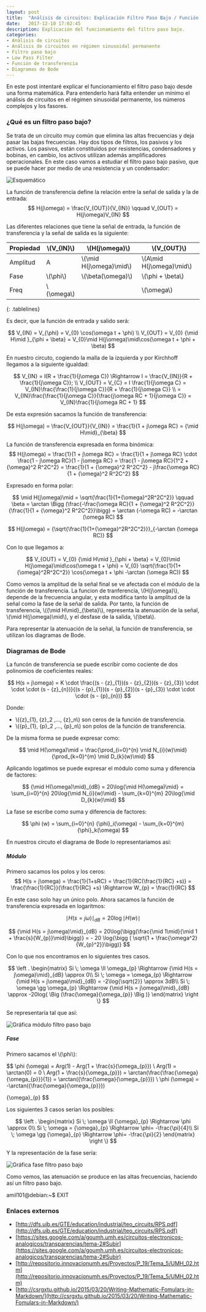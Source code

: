 ```yaml
---
layout: post
title:  "Análisis de circuitos: Explicación Filtro Paso Bajo / Función de transferencia / Diagramas de Bode"
date:   2017-12-10 17:02:45
description: Explicación del funcionamiento del filtro paso bajo.
categories:
- Análisis de circuitos
- Análisis de circuitos en régimen sinusoidal permanente
- Filtro paso bajo
- Low Pass Filter
- Función de transferencia
- Diagramas de Bode
---
```


En este post intentaré explicar el funcionamiento el filtro paso bajo desde una forma matemática. Para entenderlo hará falta entender un mínimo el análisis de circuitos en el régimen sinusoidal permanente, los números complejos y los fasores.

### ¿Qué es un filtro paso bajo?
Se trata de un circuito muy común que elimina las altas frecuencias y deja pasar las bajas frecuencias. Hay dos tipos de filtros, los pasivos y los activos. Los pasivos, están constituidos por resistencias, condensadores y bobinas, en cambio, los activos utilizan además amplificadores operacionales. En este caso vamos a estudiar el filtro paso bajo pasivo, que se puede hacer por medio de una resistencia y un condensador:

![Esquemático](../images/lowPassFilter.png)

La función de transferencia define la relación entre la señal de salida y la de entrada:
$$
H(j\omega) = \frac{V_{OUT}}{V_{IN}}
\qquad
V_{OUT} = H(j\omega)V_{IN}
$$


Las diferentes relaciones que tiene la señal de entrada, la función de transferencia y la señal de salida es la siguiente:

Propiedad | \\(V_{IN}\\) | \\(H(j\omega)\\) | \\(V_{OUT}\\) |
--- | --- | --- | --- |
Amplitud | A | \\(\mid H(j\omega)\mid\\) | \\(A\mid H(j\omega)\mid\\)
Fase | \\(\phi\\) | \\(\beta(\omega)\\) |\\(\phi + \beta\\)
Freq | \\(\omega\\) | | \\(\omega\\) |
{: .tablelines}

Es decir, que la función de entrada y salido será:

$$
V_{IN} = V_{\phi} = V_{0} \cos(\omega t + \phi)
\\
V_{OUT} = V_{0} {\mid H\mid }_{\phi + \beta} = V_{0}\mid H(j\omega)\mid\cos(\omega t + \phi + \beta)
$$

En nuestro circuto, cogiendo la malla de la izquierda y por Kirchhoff llegamos a la siguiente igualdad:

$$
V_{IN} = I(R + \frac{1}{j\omega C}) \Rightarrow I = \frac{V_{IN}}{R + \frac{1}{j\omega C}};
\\
V_{OUT} = V_{C} = I \frac{1}{j\omega C} = V_{IN}\frac{\frac{1}{j\omega C}}{R + \frac{1}{j\omega C}}
\\
= V_{IN}\frac{\frac{1}{j\omega C}}{\frac{j\omega RC + 1}{j\omega C}} = V_{IN}\frac{1}{j\omega RC + 1}
$$


De esta expresión sacamos la función de transferencia:

$$
H(j\omega) = \frac{V_{OUT}}{V_{IN}} = \frac{1}{1 + j\omega RC} = {\mid H\mid}_{\beta}
$$

La función de transferencia expresada en forma binómica:
$$
H(j\omega) = \frac{1}{1 + j\omega RC} = \frac{1}{1 + j\omega RC} \cdot \frac{1 - j\omega RC}{1 - j\omega RC} =  \frac{1 - j\omega RC}{1^2 + {\omega}^2 R^2C^2} = \frac{1}{1 + {\omega}^2 R^2C^2} - j\frac{\omega RC}{1 + {\omega}^2 R^2C^2}
$$

Expresado en forma polar:

$$
\mid H(j\omega)\mid = \sqrt{\frac{1}{1+{\omega}^2R^2C^2}}
\qquad
\beta = \arctan \Bigg (\frac{-\frac{\omega RC}{1 + {\omega}^2 R^2C^2}}{\frac{1}{1 + {\omega}^2 R^2C^2}}\bigg) = \arctan (-\omega RC) = -\arctan (\omega RC)
$$

$$
H(j\omega) = {\sqrt{\frac{1}{1+{\omega}^2R^2C^2}}}_{-\arctan (\omega RC)}
$$


Con lo que llegamos a:

$$
V_{OUT} = V_{0} {\mid H\mid }_{\phi + \beta} = V_{0}\mid H(j\omega)\mid\cos(\omega t + \phi) = V_{0} \sqrt{\frac{1}{1+{\omega}^2R^2C^2}} \cos(\omega t + \phi -\arctan (\omega RC))  
$$

Como vemos la amplitud de la señal final se ve afectada con el módulo de la función de transferencia. La funcion de tranferencia, \\(H(j\omega)\\), depende de la frecuencia angular, y esta modifica tanto la amplitud de la señal como la fase de la señal de salida. Por tanto, la función de transferencia, \\({\mid H\mid}_{\beta}\\), representa la atenuación de la señal, \\(\mid H(j\omega)\mid\\), y el desfase de la salida, \\(\beta\\).

Para representar la atenuación de la señal, la función de transferencia, se utilizan los diagramas de Bode.

### Diagramas de Bode
La funcón de transferencia se puede escribir como cociente de dos polinomios de coeficientes reales:

$$
H(s = j\omega) = K \cdot \frac{(s - {z}_{1})(s - {z}_{2})(s - {z}_{3}) \cdot \cdot \cdot (s - {z}_{n})}{(s - {p}_{1})(s - {p}_{2})(s - {p}_{3}) \cdot \cdot \cdot (s - {p}_{n})}
$$

Donde:
* \\({z}_{1}, {z}_2 ,..., {z}_n\\) son ceros de la función de transferencia.
* \\({p}_{1}, {p}_2 ,..., {p}_n\\) son polos de la función de transferencia.


De la misma forma se puede expresar como:

$$
\mid H(\omega)\mid  = \frac{\prod_{i=0}^{n} \mid N_{i}(w)\mid}{\prod_{k=0}^{m} \mid D_{k}(w)\mid}
$$

Aplicando logatimos se puede expresar el módulo como suma y diferencia de factores:

$$
{\mid H(\omega)\mid}_{dB} = 20\log{\mid H(\omega)\mid} = \sum_{i=0}^{n} 20\log{\mid N_{i}(w)\mid} - \sum_{k=0}^{m} 20\log{\mid D_{k}(w)\mid}
$$

La fase se escribe como suma y diferencia de factores:

$$
\phi (w) = \sum_{i=0}^{n} {\phi}_i(\omega) - \sum_{k=0}^{m} {\phi}_k(\omega)
$$


En nuestros circuto el diagrama de Bode lo representariamos así:

##### Módulo
Primero sacamos los polos y los ceros:
$$
H(s = j\omega) = \frac{1}{1+sRC} = \frac{1}{RC(\frac{1}{RC} +s)} = \frac{\frac{1}{RC}}{\frac{1}{RC} +s} \Rightarrow W_{p} = \frac{1}{RC}  
$$


En este caso solo hay un único polo. Ahora sacamos la función de transferencia expresada en logaritmos:

$$
{\mid H(s = j\omega)\mid}_{dB} = 20\log{\mid H(w)\mid}
$$


$$
{\mid H(s = j\omega)\mid}_{dB} = 20\log{\bigg(\frac{\mid 1\mid}{\mid 1 + \frac{s}{W_{p}}\mid}\bigg)} = - 20 \log{\bigg ( \sqrt{1 + \frac{\omega^2}{W_{p}^2}}\bigg)}
$$


Con lo que nos encontramos en lo siguientes tres casos.

$$
\left .
     \begin{matrix}
        Si \; \omega \ll \omega_{p} \Rightarrow {\mid H(s = j\omega)\mid}_{dB} \approx 0\\
        Si \; \omega = \omega_{p} \Rightarrow {\mid H(s = j\omega)\mid}_{dB} = -2\log{\sqrt{2}} \approx 3dB\\
        Si \; \omega \gg \omega_{p} \Rightarrow {\mid H(s = j\omega)\mid}_{dB} \approx -20log{ \Big (\frac{\omega}{\omega_{p}} \Big )}
     \end{matrix}
  \right \}
$$


Se representaría tal que así:

![Gráfica módulo filtro paso bajo](../images/modulofiltropasobajo.png)

##### Fase
Primero sacamos el \\(\phi\\):

$$
\phi (\omega) = Arg(1) - Arg(1 + \frac{s}{\omega_{p}})
\\
Arg(1) = \arctan(0) = 0
\\
Arg(1 + \frac{s}{\omega_{p}}) = \arctan(\frac{\frac{\omega}{\omega_{p}}}{1}) =  \arctan({\frac{\omega}{\omega_{p}}})
\\
\phi (\omega) = -\arctan({\frac{\omega}{\omega_{p}}})

{\omega}_{p}
$$

Los siguientes 3 casos serían los posibles:

$$
\left .
     \begin{matrix}
        Si \; \omega \ll {\omega}_{p} \Rightarrow \phi \approx 0\\
        Si \; \omega = {\omega}_{p} \Rightarrow \phi= -\frac{\pi}{4}\\
        Si \; \omega \gg {\omega}_{p} \Rightarrow \phi= -\frac{\pi}{2}
     \end{matrix}
  \right \}
$$

Y la representación de la fase sería:

![Gráfica fase filtro paso bajo](../images/faseFiltroPasoBajo.png)

Como vemos, las atenuación se produce en las altas frecuencias, haciendo así un filtro paso bajo.


amil101@debian:~$ EXIT


### Enlaces externos
* [http://dfs.uib.es/GTE/education/industrial/teo_circuits/RPS.pdf](http://dfs.uib.es/GTE/education/industrial/teo_circuits/RPS.pdf)
* [https://sites.google.com/a/goumh.umh.es/circuitos-electronicos-analogicos/transparencias/tema-2#Subir](https://sites.google.com/a/goumh.umh.es/circuitos-electronicos-analogicos/transparencias/tema-2#Subir)
* [http://repositorio.innovacionumh.es/Proyectos/P_19/Tema_5/UMH_02.htm](http://repositorio.innovacionumh.es/Proyectos/P_19/Tema_5/UMH_02.htm)
* [http://csrgxtu.github.io/2015/03/20/Writing-Mathematic-Fomulars-in-Markdown/](http://csrgxtu.github.io/2015/03/20/Writing-Mathematic-Fomulars-in-Markdown/)
